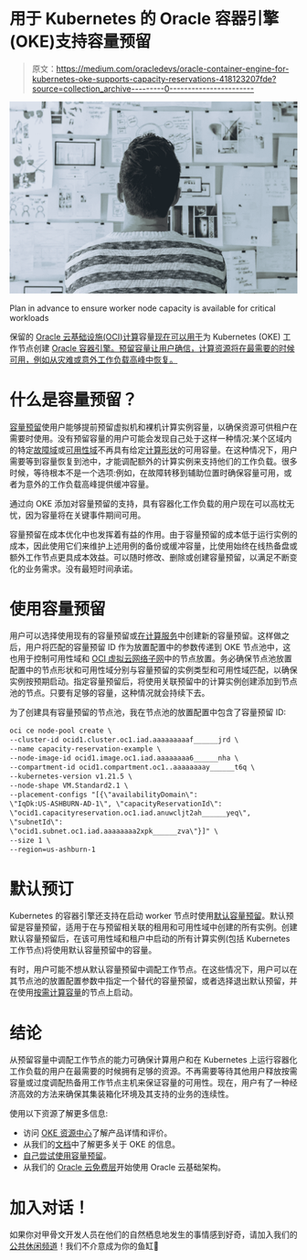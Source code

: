 # 用于 Kubernetes 的 Oracle 容器引擎(OKE)支持容量预留

> 原文：<https://medium.com/oracledevs/oracle-container-engine-for-kubernetes-oke-supports-capacity-reservations-418123207fde?source=collection_archive---------0----------------------->

![](img/74645910ef0e8f89ae6982b01e06ac5d.png)

Plan in advance to ensure worker node capacity is available for critical workloads

保留的 [Oracle 云基础设施(OCI)计算](https://www.oracle.com/cloud/compute)容量[现在可以用于](https://docs.oracle.com/en-us/iaas/releasenotes/changes/e80a6d99-b782-46d8-906e-d04cac798a3f/)为 Kubernetes (OKE) 工作节点创建 [Oracle 容器引擎。预留容量让用户确信，计算资源将在最需要的时候可用，例如从灾难或意外工作负载高峰中恢复。](https://docs.oracle.com/en-us/iaas/Content/ContEng/home.htm#top)

# 什么是容量预留？

[容量预留](https://docs.oracle.com/iaas/Content/Compute/Tasks/reserve-capacity.htm#default)使用户能够提前预留虚拟机和裸机计算实例容量，以确保资源可供租户在需要时使用。没有预留容量的用户可能会发现自己处于这样一种情况:某个区域内的特定[故障域](https://docs.oracle.com/en-us/iaas/Content/General/Concepts/regions.htm#fault)或[可用性域](https://docs.oracle.com/en-us/iaas/Content/General/Concepts/regions.htm)不再具有给定[计算形状](https://docs.oracle.com/en-us/iaas/Content/Compute/References/computeshapes.htm)的可用容量。在这种情况下，用户需要等到容量恢复到池中，才能调配额外的计算实例来支持他们的工作负载。很多时候，等待根本不是一个选项:例如，在故障转移到辅助位置时确保容量可用，或者为意外的工作负载高峰提供缓冲容量。

通过向 OKE 添加对容量预留的支持，具有容器化工作负载的用户现在可以高枕无忧，因为容量将在关键事件期间可用。

容量预留在成本优化中也发挥着有益的作用。由于容量预留的成本低于运行实例的成本，因此使用它们来维护上述用例的备份或缓冲容量，比使用始终在线热备盘或额外工作节点更具成本效益。可以随时修改、删除或创建容量预留，以满足不断变化的业务需求。没有最短时间承诺。

# 使用容量预留

用户可以选择使用现有的容量预留或[在计算服务](https://docs.oracle.com/en-us/iaas/Content/Compute/Tasks/reserve-capacity.htm#reservecapacity_managing_capacity_reservations)中创建新的容量预留。这样做之后，用户将匹配的容量预留 ID 作为放置配置中的参数传递到 OKE 节点池中，这也用于控制可用性域和 [OCI 虚拟云网络子网](https://docs.oracle.com/en-us/iaas/Content/Network/Tasks/managingVCNs_topic-Overview_of_VCNs_and_Subnets.htm)中的节点放置。务必确保节点池放置配置中的节点形状和可用性域分别与容量预留的实例类型和可用性域匹配，以确保实例按预期启动。指定容量预留后，将使用关联预留中的计算实例创建添加到节点池的节点。只要有足够的容量，这种情况就会持续下去。

为了创建具有容量预留的节点池，我在节点池的放置配置中包含了容量预留 ID:

```
oci ce node-pool create \
--cluster-id ocid1.cluster.oc1.iad.aaaaaaaaaf______jrd \
--name capacity-reservation-example \
--node-image-id ocid1.image.oc1.iad.aaaaaaaa6______nha \
--compartment-id ocid1.compartment.oc1..aaaaaaaay______t6q \
--kubernetes-version v1.21.5 \
--node-shape VM.Standard2.1 \
--placement-configs "[{\"availabilityDomain\":
\"IqDk:US-ASHBURN-AD-1\", \"capacityReservationId\":
\"ocid1.capacityreservation.oc1.iad.anuwcljt2ah______yeq\", \"subnetId\":
\"ocid1.subnet.oc1.iad.aaaaaaaa2xpk______zva\"}]" \
--size 1 \
--region=us-ashburn-1
```

# 默认预订

Kubernetes 的容器引擎还支持在启动 worker 节点时使用[默认容量预留](https://docs.oracle.com/en-us/iaas/Content/Compute/Tasks/reserve-capacity.htm#default)。默认预留是容量预留，适用于在与预留相关联的租用和可用性域中创建的所有实例。创建默认容量预留后，在该可用性域和租户中启动的所有计算实例(包括 Kubernetes 工作节点)将使用默认容量预留中的容量。

有时，用户可能不想从默认容量预留中调配工作节点。在这些情况下，用户可以在其节点池的放置配置参数中指定一个替代的容量预留，或者选择退出默认预留，并在使用[按需计算容量](https://docs.oracle.com/en-us/iaas/Content/Compute/Concepts/computeoverview.htm#capacity_types)的节点上启动。

# 结论

从预留容量中调配工作节点的能力可确保计算用户和在 Kubernetes 上运行容器化工作负载的用户在最需要的时候拥有足够的资源。不再需要等待其他用户释放按需容量或过度调配热备用工作节点主机来保证容量的可用性。现在，用户有了一种经济高效的方法来确保其集装箱化环境及其支持的业务的连续性。

使用以下资源了解更多信息:

*   访问 [OKE 资源中心](https://www.oracle.com/cloud-native/container-engine-kubernetes/)了解产品详情和评价。
*   从我们的[文档](https://docs.oracle.com/en-us/iaas/Content/ContEng/Concepts/contengoverview.htm)中了解更多关于 OKE 的信息。
*   [自己尝试使用容量预留](https://docs.oracle.com/en-us/iaas/Content/ContEng/Tasks/contengmakingcapacityreservations.htm)。
*   从我们的 [Oracle 云免费层](https://signup.cloud.oracle.com/?language=en&sourceType=:ex:tb:::::RC_WWMK220209P00057:Medium_okeCapacityReservations&SC=:ex:tb:::::RC_WWMK220209P00057:Medium_okeCapacityReservations&pcode=WWMK220209P00057)开始使用 Oracle 云基础架构。

# 加入对话！

如果你对甲骨文开发人员在他们的自然栖息地发生的事情感到好奇，请加入我们的[公共休闲频道](https://join.slack.com/t/oracledevrel/shared_invite/zt-uffjmwh3-ksmv2ii9YxSkc6IpbokL1g?customTrackingParam=:ex:tb:::::Medium_okeCapacityReservations)！我们不介意成为你的鱼缸🐠
